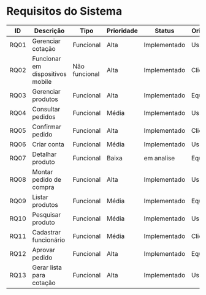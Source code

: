 # Requisitos do Sistema

| ID   | Descrição                         | Tipo           | Prioridade | Status       | Origem     |
|------|----------------------------------|----------------|------------|--------------|------------|
| RQ01 | Gerenciar cotação                | Funcional      | Alta       | Implementado     | Usuário    |
| RQ02 | Funcionar em dispositivos mobile | Não funcional  | Alta       | Implementado   | Cliente    |
| RQ03 | Gerenciar produtos               | Funcional      | Alta       | Implementado     | Equipe     |
| RQ04 | Consultar pedidos                | Funcional      | Média      | Implementado    | Usuário    |
| RQ05 | Confirmar pedido                 | Funcional      | Alta       | Implementado   | Cliente    |
| RQ06 | Criar conta                      | Funcional      | Média      | Implementado | Usuário    |
| RQ07 | Detalhar produto                 | Funcional      | Baixa      | em analise     | Equipe     |
| RQ08 | Montar pedido de compra          | Funcional      | Alta       | Implementado  | Usuário    |
| RQ09 | Listar produtos                  | Funcional      | Média      | Implementado     | Equipe     |
| RQ10 | Pesquisar produto                | Funcional      | Média      | Implementado    | Usuário    |
| RQ11 | Cadastrar funcionário            | Funcional      | Média      | Implementado   | Cliente    |
| RQ12 | Aprovar pedido                   | Funcional      | Alta       | Implementado     | Equipe     |
| RQ13 | Gerar lista para cotação         | Funcional      | Alta       | Implementado     | Usuário    |
